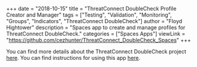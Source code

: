 +++
date = "2018-10-15"
title = "ThreatConnect DoubleCheck Profile Creator and Manager"
tags = ["Testing", "Validation", "Monitoring", "Groups", "Indicators", "ThreatConnect DoubleCheck"]
author = "Floyd Hightower"
description = "Spaces app to create and manage profiles for ThreatConnect DoubleCheck."
categories = ["Spaces Apps"]
viewLink = "https://github.com/cezhunter/ThreatConnect_DoubleCheck_Spaces"
+++

You can find more details about the ThreatConnect DoubleCheck project [here](https://tc.hightower.space/post/tools/threatconnect-doublecheck/). You can find instructions for using this app [here](https://tc.hightower.space/post/tools/threatconnect-doublecheck/).
